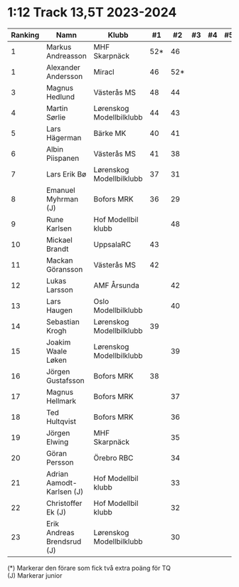 # 1:12 Track 13,5T 2023-2024

| Ranking | Namn                       | Klubb                    |  #1 |  #2 |  #3 |  #4 |  #5 | Final | Tot |
| ------- | -------------------------- | ------------------------ | --- | --- | --- | --- | --- | ----- | --- |
| 1       | Markus Andreasson          | MHF Skarpnäck            | 52* | 46  |     |     |     |       | 98  |
| 1       | Alexander Andersson        | Miracl                   | 46  | 52* |     |     |     |       | 98  |
| 3       | Magnus Hedlund             | Västerås MS              | 48  | 44  |     |     |     |       | 92  |
| 4       | Martin Sørlie              | Lørenskog Modellbilklubb | 44  | 43  |     |     |     |       | 87  |
| 5       | Lars Hägerman              | Bärke MK                 | 40  | 41  |     |     |     |       | 81  |
| 6       | Albin Piispanen            | Västerås MS              | 41  | 38  |     |     |     |       | 79  |
| 7       | Lars Erik Bø               | Lørenskog Modellbilklubb | 37  | 31  |     |     |     |       | 68  |
| 8       | Emanuel Myhrman (J)        | Bofors MRK               | 36  | 29  |     |     |     |       | 65  |
| 9       | Rune Karlsen               | Hof Modellbil klubb      |     | 48  |     |     |     |       | 48  |
| 10      | Mickael Brandt             | UppsalaRC                | 43  |     |     |     |     |       | 43  |
| 11      | Mackan Göransson           | Västerås MS              | 42  |     |     |     |     |       | 42  |
| 12      | Lukas Larsson              | AMF Årsunda              |     | 42  |     |     |     |       | 42  |
| 13      | Lars Haugen                | Oslo Modellbilklubb      |     | 40  |     |     |     |       | 40  |
| 14      | Sebastian Krogh            | Lørenskog Modellbilklubb | 39  |     |     |     |     |       | 39  |
| 15      | Joakim Waale Løken         | Lørenskog Modellbilklubb |     | 39  |     |     |     |       | 39  |
| 16      | Jörgen Gustafsson          | Bofors MRK               | 38  |     |     |     |     |       | 38  |
| 17      | Magnus Hellmark            | Bofors MRK               |     | 37  |     |     |     |       | 37  |
| 18      | Ted Hultqvist              | Bofors MRK               |     | 36  |     |     |     |       | 36  |
| 19      | Jörgen Elwing              | MHF Skarpnäck            |     | 35  |     |     |     |       | 35  |
| 20      | Göran Persson              | Örebro RBC               |     | 34  |     |     |     |       | 34  |
| 21      | Adrian Aamodt-Karlsen (J)  | Hof Modellbil klubb      |     | 33  |     |     |     |       | 33  |
| 22      | Christoffer Ek (J)         | Hof Modellbil klubb      |     | 32  |     |     |     |       | 32  |
| 23      | Erik Andreas Brendsrud (J) | Lørenskog Modellbilklubb |     | 30  |     |     |     |       | 30  |

(*) Markerar den förare som fick två extra poäng för TQ </br>
(J) Markerar junior
